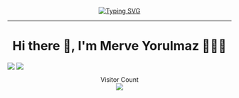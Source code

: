 
<!--
**yrlmzmerve/yrlmzmerve** is a ✨ _special_ ✨ repository because its `README.md` (this file) appears on your GitHub profile.
-->
<p align="center">
<a href="https://git.io/typing-svg"><img src="https://readme-typing-svg.herokuapp.com?font=Fira+Code&pause=1000&color=13B447&center=true&vCenter=true&width=435&lines=Artificial Intelligence+%7C+ML+%7C+DL;Data+Science+%7C%7C+Python+%7C%7C+Java" alt="Typing SVG" /></a>
</p>
<hr/>

<!--
Here are some ideas to get you started:

- 🔭 I’m currently working on ...
- 🌱 I’m currently learning ...
- 👯 I’m looking to collaborate on ...
- 🤔 I’m looking for help with ...
- 📫 How to reach me: ...
- 😄 Pronouns: ...
- ⚡ Fun fact: ...
-->

<h1 align='center'> Hi there 👋, I'm Merve Yorulmaz 👩🏼‍💻 </h1>

<p align='center'>
  
<a href="https://github.com/yrlmzmerve"><img align="center" src="https://github-readme-stats.vercel.app/api?username=yrlmzmerve&show_icons=true&bg_color=0d1117&text_color=bdc3c7&title_color=f1c40f&icon_color=f1c40f&hide_border=true" /></a>
<a href="https://github.com/yrlmzmerve"><img align="center" src="https://github-readme-stats.vercel.app/api/top-langs/?username=yrlmzmerve&bg_color=0d1117&text_color=bdc3c7&title_color=f1c40f&hide_border=true&layout=compact&langs_count=10&hide=asp.net" /></a>

<p align="center">
  Visitor Count<br>
  <img src="https://profile-counter.glitch.me/yrlmzmerve/count.svg" />
</p>



